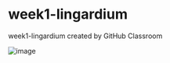 # week1-lingardium
week1-lingardium created by GitHub Classroom

![image](https://user-images.githubusercontent.com/53529387/147972415-d9d9adb6-9fbb-400f-9e4b-79bb9ab3d879.png)


